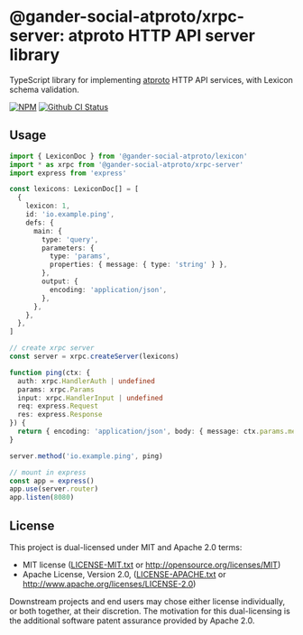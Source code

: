 # @gander-social-atproto/xrpc-server: atproto HTTP API server library

TypeScript library for implementing [atproto](https://atproto.com) HTTP API services, with Lexicon schema validation.

[![NPM](https://img.shields.io/npm/v/@gander-social-atproto/xrpc-server)](https://www.npmjs.com/package/@gander-social-atproto/xrpc-server)
[![Github CI Status](https://github.com/bluesky-social/atproto/actions/workflows/repo.yaml/badge.svg)](https://github.com/bluesky-social/atproto/actions/workflows/repo.yaml)

## Usage

```typescript
import { LexiconDoc } from '@gander-social-atproto/lexicon'
import * as xrpc from '@gander-social-atproto/xrpc-server'
import express from 'express'

const lexicons: LexiconDoc[] = [
  {
    lexicon: 1,
    id: 'io.example.ping',
    defs: {
      main: {
        type: 'query',
        parameters: {
          type: 'params',
          properties: { message: { type: 'string' } },
        },
        output: {
          encoding: 'application/json',
        },
      },
    },
  },
]

// create xrpc server
const server = xrpc.createServer(lexicons)

function ping(ctx: {
  auth: xrpc.HandlerAuth | undefined
  params: xrpc.Params
  input: xrpc.HandlerInput | undefined
  req: express.Request
  res: express.Response
}) {
  return { encoding: 'application/json', body: { message: ctx.params.message } }
}

server.method('io.example.ping', ping)

// mount in express
const app = express()
app.use(server.router)
app.listen(8080)
```

## License

This project is dual-licensed under MIT and Apache 2.0 terms:

- MIT license ([LICENSE-MIT.txt](https://github.com/bluesky-social/atproto/blob/main/LICENSE-MIT.txt)
  or http://opensource.org/licenses/MIT)
- Apache License, Version
  2.0, ([LICENSE-APACHE.txt](https://github.com/bluesky-social/atproto/blob/main/LICENSE-APACHE.txt)
  or http://www.apache.org/licenses/LICENSE-2.0)

Downstream projects and end users may chose either license individually, or both together, at their discretion. The
motivation for this dual-licensing is the additional software patent assurance provided by Apache 2.0.
